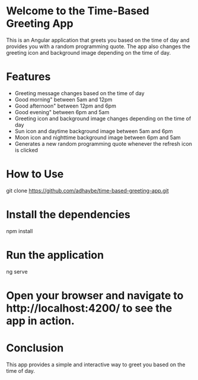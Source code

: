 # Welcome to the Time-Based Greeting App

This is an Angular application that greets you based on the time of day and provides you with a random programming quote. The app also changes the greeting icon and background image depending on the time of day.

# Features

- Greeting message changes based on the time of day
- Good morning" between 5am and 12pm
- Good afternoon" between 12pm and 6pm
- Good evening" between 6pm and 5am
- Greeting icon and background image changes depending on the time of day
- Sun icon and daytime background image between 5am and 6pm
- Moon icon and nighttime background image between 6pm and 5am
- Generates a new random programming quote whenever the refresh icon is clicked

# How to Use

git clone https://github.com/adhaybe/time-based-greeting-app.git

# Install the dependencies

npm install

# Run the application

ng serve

# Open your browser and navigate to http://localhost:4200/ to see the app in action.

# Conclusion

This app provides a simple and interactive way to greet you based on the time of day.

